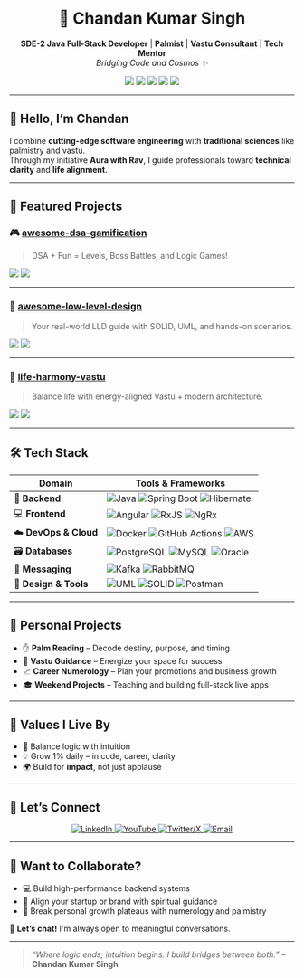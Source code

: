 <h1 align="center">🌟 Chandan Kumar Singh</h1>

<p align="center">
  <strong>SDE-2 Java Full-Stack Developer</strong> |
  <strong>Palmist</strong> |
  <strong>Vastu Consultant</strong> |
  <strong>Tech Mentor</strong><br>
  <i>Bridging Code and Cosmos ✨</i>
</p>

<p align="center">
  <img src="https://img.shields.io/badge/Java-21-orange?style=flat-square&logo=java&logoColor=white" />
  <img src="https://img.shields.io/badge/Spring_Boot-Microservices-green?style=flat-square&logo=spring" />
  <img src="https://img.shields.io/badge/Angular-14--17-red?style=flat-square&logo=angular&logoColor=white" />
  <img src="https://img.shields.io/badge/Docker-DevOps-blue?style=flat-square&logo=docker&logoColor=white" />
  <img src="https://img.shields.io/badge/Vastu-Palmistry-yellow?style=flat-square" />
</p>

---

## 👋 Hello, I’m Chandan

I combine **cutting-edge software engineering** with **traditional sciences** like palmistry and vastu.  
Through my initiative **Aura with Rav**, I guide professionals toward **technical clarity** and **life alignment**.

---

## 🚀 Featured Projects

### 🎮 [awesome-dsa-gamification](https://github.com/RavSinghChandan/awesome-dsa-gamification)
> DSA + Fun = Levels, Boss Battles, and Logic Games!

<p>
  <img src="https://img.shields.io/github/stars/RavSinghChandan/awesome-dsa-gamification?style=social" />
  <img src="https://img.shields.io/github/forks/RavSinghChandan/awesome-dsa-gamification?style=social" />
</p>

---

### 🧱 [awesome-low-level-design](https://github.com/RavSinghChandan/awesome-low-level-design)
> Your real-world LLD guide with SOLID, UML, and hands-on scenarios.

<p>
  <img src="https://img.shields.io/badge/SOLID-Principles-blueviolet?style=flat-square" />
  <img src="https://img.shields.io/github/stars/RavSinghChandan/awesome-low-level-design?style=social" />
</p>

---

### 🧿 [life-harmony-vastu](https://github.com/RavSinghChandan/life-harmony-vastu)
> Balance life with energy-aligned Vastu + modern architecture.

<p>
  <img src="https://img.shields.io/badge/Vastu--Shastra-Ancient%20Science-yellow" />
  <img src="https://img.shields.io/github/stars/RavSinghChandan/life-harmony-vastu?style=social" />
</p>

---

## 🛠️ Tech Stack

| Domain         | Tools & Frameworks |
|----------------|--------------------|
| 🧠 **Backend**        | ![Java](https://img.shields.io/badge/Java-21-blue?style=flat-square&logo=java&logoColor=white) ![Spring Boot](https://img.shields.io/badge/Spring%20Boot-Microservices-green?style=flat-square&logo=spring-boot&logoColor=white) ![Hibernate](https://img.shields.io/badge/Hibernate-ORM-brightgreen?style=flat-square&logo=hibernate&logoColor=white) |
| 💻 **Frontend**       | ![Angular](https://img.shields.io/badge/Angular-14--17-red?style=flat-square&logo=angular&logoColor=white) ![RxJS](https://img.shields.io/badge/RxJS-Observable-purple?style=flat-square) ![NgRx](https://img.shields.io/badge/NgRx-State%20Management-pink?style=flat-square) |
| ☁️ **DevOps & Cloud** | ![Docker](https://img.shields.io/badge/Docker-DevOps-blue?style=flat-square&logo=docker) ![GitHub Actions](https://img.shields.io/badge/GitHub%20Actions-CI%2FCD-2088ff?style=flat-square&logo=github-actions&logoColor=white) ![AWS](https://img.shields.io/badge/AWS-EC2%20%7C%20S3-orange?style=flat-square&logo=amazon-aws&logoColor=white) |
| 🗃️ **Databases**      | ![PostgreSQL](https://img.shields.io/badge/PostgreSQL-Relational-blue?style=flat-square&logo=postgresql) ![MySQL](https://img.shields.io/badge/MySQL-Relational-lightblue?style=flat-square&logo=mysql) ![Oracle](https://img.shields.io/badge/Oracle-PL%2FSQL-red?style=flat-square&logo=oracle&logoColor=white) |
| 💬 **Messaging**      | ![Kafka](https://img.shields.io/badge/Kafka-Streaming-black?style=flat-square&logo=apache-kafka) ![RabbitMQ](https://img.shields.io/badge/RabbitMQ-Queue-orange?style=flat-square&logo=rabbitmq&logoColor=white) |
| 🧩 **Design & Tools** | ![UML](https://img.shields.io/badge/UML-Class%20Diagrams-lightgrey?style=flat-square) ![SOLID](https://img.shields.io/badge/SOLID-Design%20Principles-blueviolet?style=flat-square) ![Postman](https://img.shields.io/badge/Postman-API%20Testing-orange?style=flat-square&logo=postman) |


---

## 🔮 Personal Projects

- ✋ **Palm Reading** – Decode destiny, purpose, and timing  
- 🧭 **Vastu Guidance** – Energize your space for success  
- 📈 **Career Numerology** – Plan your promotions and business growth  
- 🎓 **Weekend Projects** – Teaching and building full-stack live apps

---

## 🌱 Values I Live By

- 🔁 Balance logic with intuition  
- 💡 Grow 1% daily – in code, career, clarity  
- 🌍 Build for **impact**, not just applause

---

## 📡 Let’s Connect

<p align="center">
  <a href="https://www.linkedin.com/in/rav-chandan-kumar-singh-767374315/" target="_blank">
    <img alt="LinkedIn" src="https://img.shields.io/badge/LinkedIn-rav--chandan--kumar--singh-blue?style=for-the-badge&logo=linkedin">
  </a>
  <a href="https://www.youtube.com/@aurawithrav" target="_blank">
    <img alt="YouTube" src="https://img.shields.io/badge/YouTube-Aura%20with%20Rav-red?style=for-the-badge&logo=youtube">
  </a>
  <a href="https://x.com/ravchandan1" target="_blank">
    <img alt="Twitter/X" src="https://img.shields.io/badge/X-%40ravchandan1-black?style=for-the-badge&logo=twitter">
  </a>
  <a href="mailto:singhschandan011@gmail.com" target="_blank">
    <img alt="Email" src="https://img.shields.io/badge/Email-Me-informational?style=for-the-badge&logo=gmail">
  </a>
</p>

---

## 💬 Want to Collaborate?

- 💻 Build high-performance backend systems  
- 🧬 Align your startup or brand with spiritual guidance  
- 🚀 Break personal growth plateaus with numerology and palmistry

📩 **Let’s chat!** I'm always open to meaningful conversations.

---

> _“Where logic ends, intuition begins. I build bridges between both.”_ – **Chandan Kumar Singh**

